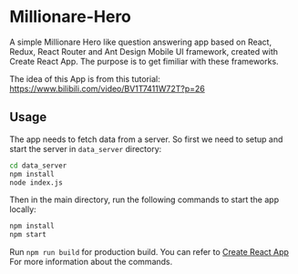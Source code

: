 # Millionare-Hero

A simple Millionare Hero like question answering app based on React, Redux, React Router and Ant Design Mobile UI framework, created with Create React App. The purpose is to get fimiliar with these frameworks.

The idea of this App is from this tutorial: <https://www.bilibili.com/video/BV1T7411W72T?p=26>

## Usage

The app needs to fetch data from a server. So first we need to setup and start the server in `data_server` directory:

```bash
cd data_server
npm install
node index.js
```

Then in the main directory, run the following commands to start the app locally:

```bash
npm install
npm start
```

Run `npm run build` for production build. You can refer to [Create React App](https://github.com/facebook/create-react-app) For more information about the commands.
